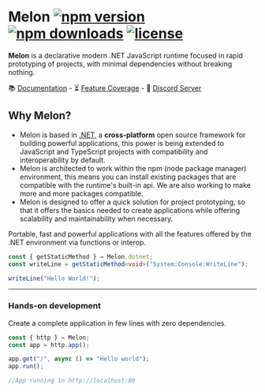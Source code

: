 # Melon [![npm version](https://badgen.net/npm/v/melon-runtime/)](https://www.npmjs.com/package/melon-runtime) [![npm downloads](https://badgen.net/npm/dm/melon-runtime)](https://www.npmjs.com/package/melon-runtime) [![license](https://badgen.net/github/license/MelonRuntime/Melon)](#)

**Melon** is a declarative modern .NET JavaScript runtime focused in rapid prototyping of projects, with minimal dependencies without breaking nothing.

📚 [Documentation](https://github.com/MelonRuntime/Melon/wiki) - ⏳ [Feature Coverage](./FEATURE_COVERAGE.md) - 💬 [Discord Server](https://discord.gg/wDJDT9Yq7C)

## Why Melon?

- Melon is based in [.NET](https://dotnet.microsoft.com/en-us/), a **cross-platform** open source framework for building powerful applications, this power is being extended to JavaScript and TypeScript projects with compatibility and interoperability by default.
- Melon is architected to work within the npm (node package manager) environment, this means you can install existing packages that are compatible with the runtime's built-in api. We are also working to make more and more packages compatible.
- Melon is designed to offer a quick solution for project prototyping, so that it offers the basics needed to create applications while offering scalability and maintainability when necessary.

Portable, fast and powerful applications with all the features offered by the .NET environment via functions or interop.

```ts
const { getStaticMethod } = Melon.dotnet;
const writeLine = getStaticMethod<void>("System:Console:WriteLine");

writeLine("Hello World!");
```

<hr>

### **Hands-on development** 

Create a complete application in few lines with zero dependencies.

```ts
const { http } = Melon;
const app = http.app();

app.get("/", async () => "Hello world");
app.run();

//App running in http://localhost:80
```